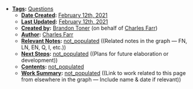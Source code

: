 - **[Tags](<Tags.md>):** [Questions](<Questions.md>)
    - **[Date Created](<Date Created.md>):** [February 12th, 2021](<February 12th, 2021.md>)
    - **[Last Updated](<Last Updated.md>):** [February 12th, 2021](<February 12th, 2021.md>)
    - **[Created by](<Created by.md>):** [Brandon Toner](<Brandon Toner.md>) (on behalf of [Charles Farr](<Charles Farr.md>))
    - **[Author](<Author.md>):** [Charles Farr](<Charles Farr.md>)
    - **[Relevant Notes](<Relevant Notes.md>):** [not_populated](<not_populated.md>) ((Related notes in the graph — FN, LN, EN, Q, I, etc.))
    - **[Next Steps](<Next Steps.md>):** [not_populated](<not_populated.md>) ((Plans for future elaboration or development))
    - **[Contents](<Contents.md>):** [not_populated](<not_populated.md>)
    - **[Work Summary](<Work Summary.md>):** [not_populated](<not_populated.md>) ((Link to work related to this page from elsewhere in the graph — Include name & date if relevant))
